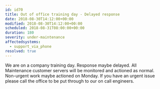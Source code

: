 ```yaml
---
id: id70
title: Out of office training day - Delayed response
date: 2018-08-30T14:12:00+00:00
modified: 2018-08-30T14:12:00+00:00
scheduled: 2018-08-31T08:00:00+00:00
duration: 180
severity: under-maintenance
affectedsystems:
  - support_via_phone
resolved: true
---
```


We are on a company training day. Response maybe delayed. All Maintenance customer servers will be monitored and actioned as normal. Non-urgent work maybe actioned on Monday. If you have an urgent issue please call the office to be put through to our on call engineers.

